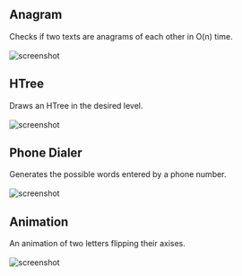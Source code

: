 ## Anagram
Checks if two texts are anagrams of each other in O(n) time. <br> <br>
![screenshot](https://github.com/seljabali/practice-problems-android/blob/master/screen-shots/anagram.png)

## HTree
Draws an HTree in the desired level. <br> <br>
![screenshot](https://github.com/seljabali/practice-problems-android/blob/master/screen-shots/htree.png)

## Phone Dialer
Generates the possible words entered by a phone number. <br> <br>
![screenshot](https://github.com/seljabali/practice-problems-android/blob/master/screen-shots/phone-dialer.png)

## Animation
An animation of two letters flipping their axises. <br> <br>
![screenshot](https://github.com/seljabali/practice-problems-android/blob/master/screen-shots/animation.png)
